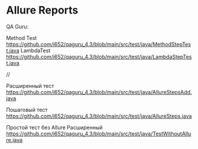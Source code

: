 # Allure Reports

QA Guru:

Method Test https://github.com/i652/qaguru_4.3/blob/main/src/test/java/MethodStepTest.java
LambdaTest https://github.com/i652/qaguru_4.3/blob/main/src/test/java/LambdaStepTest.java

//

Расширенный тест https://github.com/i652/qaguru_4.3/blob/main/src/test/java/AllureStepsAdd.java

Пошаговый тест https://github.com/i652/qaguru_4.3/blob/main/src/test/java/AllureSteps.java

Простой тест без Allure Расширенный https://github.com/i652/qaguru_4.3/blob/main/src/test/java/TestWithoutAllure.java
